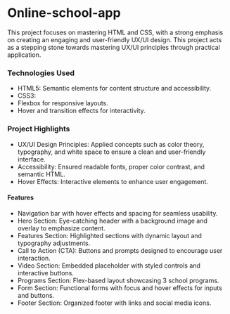 # Online-school-app
This project focuses on mastering HTML and CSS, with a strong emphasis on creating an engaging and user-friendly UX/UI design. This project acts as a stepping stone towards mastering UX/UI principles through practical application.



### Technologies Used
- HTML5: Semantic elements for content structure and accessibility.
- CSS3:
- Flexbox for responsive layouts.
- Hover and transition effects for interactivity.


### Project Highlights
- UX/UI Design Principles: Applied concepts such as color theory, typography, and white space to ensure a clean and user-friendly interface.
- Accessibility: Ensured readable fonts, proper color contrast, and semantic HTML.
- Hover Effects: Interactive elements to enhance user engagement.

#### Features
* Navigation bar with hover effects and spacing for seamless usability.
* Hero Section: Eye-catching header with a background image and overlay to emphasize content.
* Features Section: Highlighted sections with dynamic layout and typography adjustments.
* Call to Action (CTA): Buttons and prompts designed to encourage user interaction.
* Video Section: Embedded placeholder with styled controls and interactive buttons.
* Programs Section: Flex-based layout showcasing 3 school programs.
* Form Section: Functional forms with focus and hover effects for inputs and buttons.
* Footer Section: Organized footer with links and social media icons.
